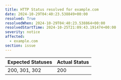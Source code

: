 ```yaml
---
title: HTTP Status resolved for example.com
date: 2024-10-29T04:40:23.538849+00:00
resolved: True
resolvedWhen: 2024-10-29T04:40:23.538864+00:00
resolvedStartTime: 2024-10-25T21:09:43.191474+00:00
severity: notice
affected:
  - example.com
section: issue
---
```


| Expected Statuses | Actual Status  |
|-------------------|----------------|
| 200, 301, 302 | 200 |
